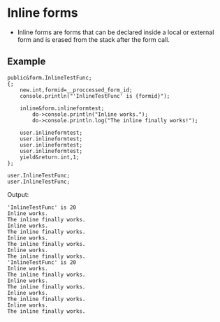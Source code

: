 # Inline forms

- Inline forms are forms that can be declared inside a local or external form and is erased from the stack after the form call.

## Example

```pawn
public&form.InlineTestFunc;
{;
	new.int,formid=__proccessed_form_id;
	console.println("'InlineTestFunc' is {formid}");
	
	inline&form.inlineformtest; 
		do->console.println("Inline works.");
		do->console.println.log("The inline finally works!");

	user.inlineformtest;
	user.inlineformtest;
	user.inlineformtest;
	user.inlineformtest;
	yield&return.int,1;
};

user.InlineTestFunc;
user.InlineTestFunc;
```

Output:

```
'InlineTestFunc' is 20
Inline works.
The inline finally works.
Inline works.
The inline finally works.
Inline works.
The inline finally works.
Inline works.
The inline finally works.
'InlineTestFunc' is 20
Inline works.
The inline finally works.
Inline works.
The inline finally works.
Inline works.
The inline finally works.
Inline works.
The inline finally works.
```